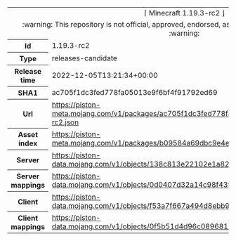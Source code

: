<html><table>
<tr><td colspan="2" align="center"><img width="0" height="0"><br/>⌈ Minecraft 1.19.3-rc2 ⌋<br/><img width="0" height="0"></td></tr>
<tr><td colspan="2" align="center"><img width="0" height="0"><br/>
:warning: This repository is not official, approved, endorsed, associated or connected with Mojang :warning:
<br/><img width="0" height="0"></td></tr>
<tr><th>Id</th><td>1.19.3-rc2</td></tr>
<tr><th>Type</th><td>releases-candidate</td></tr>
<tr><th>Release time</th><td>2022-12-05T13:21:34+00:00</td></tr>
<tr><th>SHA1</th><td>ac705f1dc3fed778fa05013e9f6bf4f91792ed69</td></tr>
<tr><th>Url</th><td><a href="https://piston-meta.mojang.com/v1/packages/ac705f1dc3fed778fa05013e9f6bf4f91792ed69/1.19.3-rc2.json">https://piston-meta.mojang.com/v1/packages/ac705f1dc3fed778fa05013e9f6bf4f91792ed69/1.19.3-rc2.json</a></td></tr>
<tr><th>Asset index</th><td><a href="https://piston-meta.mojang.com/v1/packages/b09584a69dbc9e4e95f587c25830a02596c32915/2.json">https://piston-meta.mojang.com/v1/packages/b09584a69dbc9e4e95f587c25830a02596c32915/2.json</a></td></tr>
<tr><th>Server</th><td><a href="https://piston-data.mojang.com/v1/objects/138c813e22102e1a82a1be7b76080f40235183fe/server.jar">https://piston-data.mojang.com/v1/objects/138c813e22102e1a82a1be7b76080f40235183fe/server.jar</a></td></tr>
<tr><th>Server mappings</th><td><a href="https://piston-data.mojang.com/v1/objects/0d0407d32a14c98f43f272ebca0858135ea306d7/server.txt">https://piston-data.mojang.com/v1/objects/0d0407d32a14c98f43f272ebca0858135ea306d7/server.txt</a></td></tr>
<tr><th>Client</th><td><a href="https://piston-data.mojang.com/v1/objects/f53a7f667a494d8ebb99ea98ddc138959860a6ea/client.jar">https://piston-data.mojang.com/v1/objects/f53a7f667a494d8ebb99ea98ddc138959860a6ea/client.jar</a></td></tr>
<tr><th>Client mappings</th><td><a href="https://piston-data.mojang.com/v1/objects/0f5b51d4d96c08968173c2d15442c1435aede3d1/client.txt">https://piston-data.mojang.com/v1/objects/0f5b51d4d96c08968173c2d15442c1435aede3d1/client.txt</a></td></tr>
</table></html>
